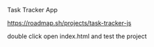 Task Tracker App

https://roadmap.sh/projects/task-tracker-js

double click open index.html and test the project